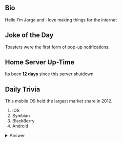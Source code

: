 ## Bio

Hello I'm Jorge and I love making things for the internet

## Joke of the Day

Toasters were the first form of pop-up notifications.

## Home Server Up-Time

Its been **12 days** since this server shutdown


## Daily Trivia

This mobile OS held the largest market share in 2012.
 1. iOS
 2. Symbian
 3. BlackBerry
 4. Android

<details>
  <summary>Answer</summary>
  iOS
</details>
